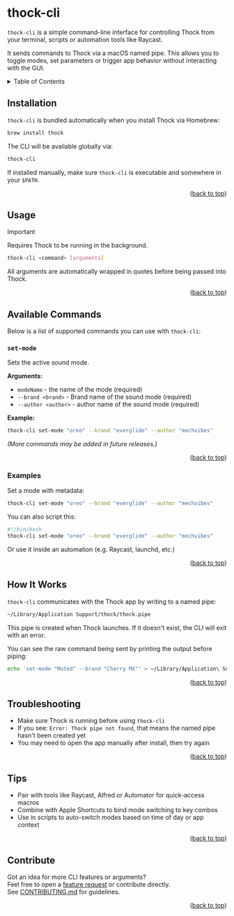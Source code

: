 <a name="readme-top"></a>


# thock-cli

`thock-cli` is a simple command-line interface for controlling Thock from your terminal, scripts or automation tools like Raycast.

It sends commands to Thock via a macOS named pipe. This allows you to toggle modes, set parameters or trigger app behavior without interacting with the GUI.



<!-- TABLE OF CONTENTS -->
<details>
  <summary>Table of Contents</summary>
  <ol>
    <li><a href="#installation">Installation</a></li>
    <li><a href="#usage">Usage</a></li>
    <li><a href="#available-commands">Available Commands</a></li>
    <li><a href="#examples">Examples</a></li>
    <li><a href="#how-it-works">How It Works</a></li>
    <li><a href="#troubleshooting">Troubleshooting</a></li>
    <li><a href="#tips">Tips</a></li>
    <li><a href="#contribute">Contribute</a></li>
  </ol>
</details>



## Installation

`thock-cli` is bundled automatically when you install Thock via Homebrew:

```sh
brew install thock
```

The CLI will be available globally via:

```sh
thock-cli
```

If installed manually, make sure `thock-cli` is executable and somewhere in your `$PATH`.

<p align="right">(<a href="#readme-top">back to top</a>)</p>



## Usage

> [!IMPORTANT]  
> Requires Thock to be running in the background.

```sh
thock-cli <command> [arguments]
```

All arguments are automatically wrapped in quotes before being passed into Thock.

<p align="right">(<a href="#readme-top">back to top</a>)</p>



## Available Commands

Below is a list of supported commands you can use with `thock-cli`:

### `set-mode`
Sets the active sound mode.

**Arguments:**
- `modeName` - the name of the mode (required)
- `--brand <brand>` - Brand name of the sound mode (required)
- `--author <author>` - author name of the sound mode (required)

**Example:**
```sh
thock-cli set-mode "oreo" --brand "everglide" --author "mechvibes"
```

*(More commands may be added in future releases.)*

<p align="right">(<a href="#readme-top">back to top</a>)</p>



### Examples

Set a mode with metadata:

```sh
thock-cli set-mode "oreo" --brand "everglide" --author "mechvibes"
```

You can also script this:

```sh
#!/bin/bash
thock-cli set-mode "oreo" --brand "everglide" --author "mechvibes"
```

Or use it inside an automation (e.g. Raycast, launchd, etc.)

<p align="right">(<a href="#readme-top">back to top</a>)</p>



## How It Works

`thock-cli` communicates with the Thock app by writing to a named pipe:

```sh
~/Library/Application Support/thock/thock.pipe
```

This pipe is created when Thock launches. If it doesn't exist, the CLI will exit with an error.

You can see the raw command being sent by printing the output before piping:

```sh
echo 'set-mode "Muted" --brand "Cherry MX"' > ~/Library/Application\ Support/thock/thock.pipe
```

<p align="right">(<a href="#readme-top">back to top</a>)</p>



## Troubleshooting

- Make sure Thock is running before using `thock-cli`
- If you see: `Error: Thock pipe not found`, that means the named pipe hasn't been created yet
- You may need to open the app manually after install, then try again

<p align="right">(<a href="#readme-top">back to top</a>)</p>



## Tips

- Pair with tools like Raycast, Alfred or Automator for quick-access macros
- Combine with Apple Shortcuts to bind mode switching to key combos
- Use in scripts to auto-switch modes based on time of day or app context

<p align="right">(<a href="#readme-top">back to top</a>)</p>



## Contribute

Got an idea for more CLI features or arguments?  
Feel free to open a [feature request](https://github.com/kamillobinski/thock/issues) or contribute directly.  
See [CONTRIBUTING.md](./CONTRIBUTING.md) for guidelines.



<p align="right">(<a href="#readme-top">back to top</a>)</p>

